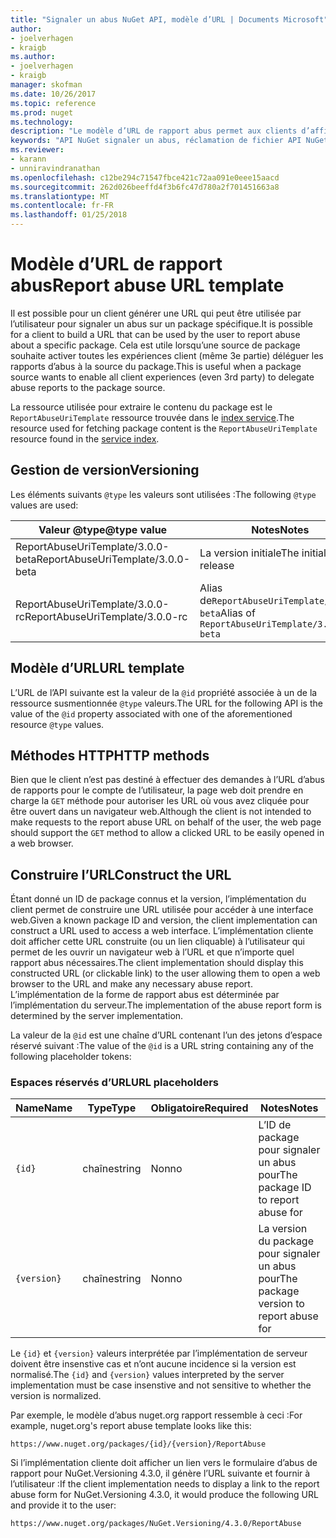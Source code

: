 ```yaml
---
title: "Signaler un abus NuGet API, modèle d’URL | Documents Microsoft"
author:
- joelverhagen
- kraigb
ms.author:
- joelverhagen
- kraigb
manager: skofman
ms.date: 10/26/2017
ms.topic: reference
ms.prod: nuget
ms.technology: 
description: "Le modèle d’URL de rapport abus permet aux clients d’afficher un lien Signaler un abus dans leur interface utilisateur."
keywords: "API NuGet signaler un abus, réclamation de fichier API NuGet, modèle d’URL NuGet.org rapport"
ms.reviewer:
- karann
- unniravindranathan
ms.openlocfilehash: c12be294c71547fbce421c72aa091e0eee15aacd
ms.sourcegitcommit: 262d026beeffd4f3b6fc47d780a2f701451663a8
ms.translationtype: MT
ms.contentlocale: fr-FR
ms.lasthandoff: 01/25/2018
---
```

# <a name="report-abuse-url-template"></a><span data-ttu-id="cd8a0-104">Modèle d’URL de rapport abus</span><span class="sxs-lookup"><span data-stu-id="cd8a0-104">Report abuse URL template</span></span>

<span data-ttu-id="cd8a0-105">Il est possible pour un client générer une URL qui peut être utilisée par l’utilisateur pour signaler un abus sur un package spécifique.</span><span class="sxs-lookup"><span data-stu-id="cd8a0-105">It is possible for a client to build a URL that can be used by the user to report abuse about a specific package.</span></span> <span data-ttu-id="cd8a0-106">Cela est utile lorsqu’une source de package souhaite activer toutes les expériences client (même 3e partie) déléguer les rapports d’abus à la source du package.</span><span class="sxs-lookup"><span data-stu-id="cd8a0-106">This is useful when a package source wants to enable all client experiences (even 3rd party) to delegate abuse reports to the package source.</span></span>

<span data-ttu-id="cd8a0-107">La ressource utilisée pour extraire le contenu du package est le `ReportAbuseUriTemplate` ressource trouvée dans le [index service](service-index.md).</span><span class="sxs-lookup"><span data-stu-id="cd8a0-107">The resource used for fetching package content is the `ReportAbuseUriTemplate` resource found in the [service index](service-index.md).</span></span>

## <a name="versioning"></a><span data-ttu-id="cd8a0-108">Gestion de version</span><span class="sxs-lookup"><span data-stu-id="cd8a0-108">Versioning</span></span>

<span data-ttu-id="cd8a0-109">Les éléments suivants `@type` les valeurs sont utilisées :</span><span class="sxs-lookup"><span data-stu-id="cd8a0-109">The following `@type` values are used:</span></span>

<span data-ttu-id="cd8a0-110">Valeur @type</span><span class="sxs-lookup"><span data-stu-id="cd8a0-110">@type value</span></span>                       | <span data-ttu-id="cd8a0-111">Notes</span><span class="sxs-lookup"><span data-stu-id="cd8a0-111">Notes</span></span>
--------------------------------- | -----
<span data-ttu-id="cd8a0-112">ReportAbuseUriTemplate/3.0.0-beta</span><span class="sxs-lookup"><span data-stu-id="cd8a0-112">ReportAbuseUriTemplate/3.0.0-beta</span></span> | <span data-ttu-id="cd8a0-113">La version initiale</span><span class="sxs-lookup"><span data-stu-id="cd8a0-113">The initial release</span></span>
<span data-ttu-id="cd8a0-114">ReportAbuseUriTemplate/3.0.0-rc</span><span class="sxs-lookup"><span data-stu-id="cd8a0-114">ReportAbuseUriTemplate/3.0.0-rc</span></span>   | <span data-ttu-id="cd8a0-115">Alias de`ReportAbuseUriTemplate/3.0.0-beta`</span><span class="sxs-lookup"><span data-stu-id="cd8a0-115">Alias of `ReportAbuseUriTemplate/3.0.0-beta`</span></span>

## <a name="url-template"></a><span data-ttu-id="cd8a0-116">Modèle d’URL</span><span class="sxs-lookup"><span data-stu-id="cd8a0-116">URL template</span></span>

<span data-ttu-id="cd8a0-117">L’URL de l’API suivante est la valeur de la `@id` propriété associée à un de la ressource susmentionnée `@type` valeurs.</span><span class="sxs-lookup"><span data-stu-id="cd8a0-117">The URL for the following API is the value of the `@id` property associated with one of the aforementioned resource `@type` values.</span></span>

## <a name="http-methods"></a><span data-ttu-id="cd8a0-118">Méthodes HTTP</span><span class="sxs-lookup"><span data-stu-id="cd8a0-118">HTTP methods</span></span>

<span data-ttu-id="cd8a0-119">Bien que le client n’est pas destiné à effectuer des demandes à l’URL d’abus de rapports pour le compte de l’utilisateur, la page web doit prendre en charge la `GET` méthode pour autoriser les URL où vous avez cliquée pour être ouvert dans un navigateur web.</span><span class="sxs-lookup"><span data-stu-id="cd8a0-119">Although the client is not intended to make requests to the report abuse URL on behalf of the user, the web page should support the `GET` method to allow a clicked URL to be easily opened in a web browser.</span></span>

## <a name="construct-the-url"></a><span data-ttu-id="cd8a0-120">Construire l’URL</span><span class="sxs-lookup"><span data-stu-id="cd8a0-120">Construct the URL</span></span>

<span data-ttu-id="cd8a0-121">Étant donné un ID de package connus et la version, l’implémentation du client permet de construire une URL utilisée pour accéder à une interface web.</span><span class="sxs-lookup"><span data-stu-id="cd8a0-121">Given a known package ID and version, the client implementation can construct a URL used to access a web interface.</span></span> <span data-ttu-id="cd8a0-122">L’implémentation cliente doit afficher cette URL construite (ou un lien cliquable) à l’utilisateur qui permet de les ouvrir un navigateur web à l’URL et que n’importe quel rapport abus nécessaires.</span><span class="sxs-lookup"><span data-stu-id="cd8a0-122">The client implementation should display this constructed URL (or clickable link) to the user allowing them to open a web browser to the URL and make any necessary abuse report.</span></span> <span data-ttu-id="cd8a0-123">L’implémentation de la forme de rapport abus est déterminée par l’implémentation du serveur.</span><span class="sxs-lookup"><span data-stu-id="cd8a0-123">The implementation of the abuse report form is determined by the server implementation.</span></span>

<span data-ttu-id="cd8a0-124">La valeur de la `@id` est une chaîne d’URL contenant l’un des jetons d’espace réservé suivant :</span><span class="sxs-lookup"><span data-stu-id="cd8a0-124">The value of the `@id` is a URL string containing any of the following placeholder tokens:</span></span>

### <a name="url-placeholders"></a><span data-ttu-id="cd8a0-125">Espaces réservés d’URL</span><span class="sxs-lookup"><span data-stu-id="cd8a0-125">URL placeholders</span></span>

<span data-ttu-id="cd8a0-126">Name</span><span class="sxs-lookup"><span data-stu-id="cd8a0-126">Name</span></span>        | <span data-ttu-id="cd8a0-127">Type</span><span class="sxs-lookup"><span data-stu-id="cd8a0-127">Type</span></span>    | <span data-ttu-id="cd8a0-128">Obligatoire</span><span class="sxs-lookup"><span data-stu-id="cd8a0-128">Required</span></span> | <span data-ttu-id="cd8a0-129">Notes</span><span class="sxs-lookup"><span data-stu-id="cd8a0-129">Notes</span></span>
----------- | ------- | -------- | -----
`{id}`      | <span data-ttu-id="cd8a0-130">chaîne</span><span class="sxs-lookup"><span data-stu-id="cd8a0-130">string</span></span>  | <span data-ttu-id="cd8a0-131">Non</span><span class="sxs-lookup"><span data-stu-id="cd8a0-131">no</span></span>       | <span data-ttu-id="cd8a0-132">L’ID de package pour signaler un abus pour</span><span class="sxs-lookup"><span data-stu-id="cd8a0-132">The package ID to report abuse for</span></span>
`{version}` | <span data-ttu-id="cd8a0-133">chaîne</span><span class="sxs-lookup"><span data-stu-id="cd8a0-133">string</span></span>  | <span data-ttu-id="cd8a0-134">Non</span><span class="sxs-lookup"><span data-stu-id="cd8a0-134">no</span></span>       | <span data-ttu-id="cd8a0-135">La version du package pour signaler un abus pour</span><span class="sxs-lookup"><span data-stu-id="cd8a0-135">The package version to report abuse for</span></span>

<span data-ttu-id="cd8a0-136">Le `{id}` et `{version}` valeurs interprétée par l’implémentation de serveur doivent être insenstive cas et n’ont aucune incidence si la version est normalisé.</span><span class="sxs-lookup"><span data-stu-id="cd8a0-136">The `{id}` and `{version}` values interpreted by the server implementation must be case insenstive and not sensitive to whether the version is normalized.</span></span>

<span data-ttu-id="cd8a0-137">Par exemple, le modèle d’abus nuget.org rapport ressemble à ceci :</span><span class="sxs-lookup"><span data-stu-id="cd8a0-137">For example, nuget.org's report abuse template looks like this:</span></span>

    https://www.nuget.org/packages/{id}/{version}/ReportAbuse

<span data-ttu-id="cd8a0-138">Si l’implémentation cliente doit afficher un lien vers le formulaire d’abus de rapport pour NuGet.Versioning 4.3.0, il génère l’URL suivante et fournir à l’utilisateur :</span><span class="sxs-lookup"><span data-stu-id="cd8a0-138">If the client implementation needs to display a link to the report abuse form for NuGet.Versioning 4.3.0, it would produce the following URL and provide it to the user:</span></span>

    https://www.nuget.org/packages/NuGet.Versioning/4.3.0/ReportAbuse
